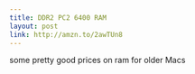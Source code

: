 ```yaml
---
title: DDR2 PC2 6400 RAM
layout: post
link: http://amzn.to/2awTUn8
---
```


some pretty good prices on ram for older Macs
